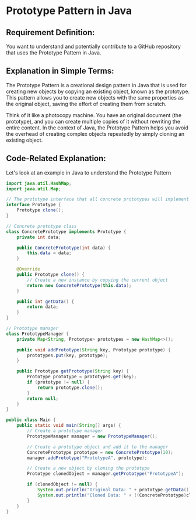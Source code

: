 # Prototype Pattern in Java

## Requirement Definition:
You want to understand and potentially contribute to a GitHub repository that uses the Prototype Pattern in Java.

## Explanation in Simple Terms:
The Prototype Pattern is a creational design pattern in Java that is used for creating new objects by copying an existing object, known as the prototype. This pattern allows you to create new objects with the same properties as the original object, saving the effort of creating them from scratch.

Think of it like a photocopy machine. You have an original document (the prototype), and you can create multiple copies of it without rewriting the entire content. In the context of Java, the Prototype Pattern helps you avoid the overhead of creating complex objects repeatedly by simply cloning an existing object.

## Code-Related Explanation:

Let's look at an example in Java to understand the Prototype Pattern

```java
import java.util.HashMap;
import java.util.Map;

// The prototype interface that all concrete prototypes will implement
interface Prototype {
    Prototype clone();
}

// Concrete prototype class
class ConcretePrototype implements Prototype {
    private int data;

    public ConcretePrototype(int data) {
        this.data = data;
    }

    @Override
    public Prototype clone() {
        // Create a new instance by copying the current object
        return new ConcretePrototype(this.data);
    }

    public int getData() {
        return data;
    }
}

// Prototype manager
class PrototypeManager {
    private Map<String, Prototype> prototypes = new HashMap<>();

    public void addPrototype(String key, Prototype prototype) {
        prototypes.put(key, prototype);
    }

    public Prototype getPrototype(String key) {
        Prototype prototype = prototypes.get(key);
        if (prototype != null) {
            return prototype.clone();
        }
        return null;
    }
}

public class Main {
    public static void main(String[] args) {
        // Create a prototype manager
        PrototypeManager manager = new PrototypeManager();

        // Create a prototype object and add it to the manager
        ConcretePrototype prototype = new ConcretePrototype(10);
        manager.addPrototype("PrototypeA", prototype);

        // Create a new object by cloning the prototype
        Prototype clonedObject = manager.getPrototype("PrototypeA");

        if (clonedObject != null) {
            System.out.println("Original Data: " + prototype.getData());
            System.out.println("Cloned Data: " + ((ConcretePrototype)clonedObject).getData());
        }
    }
}

```